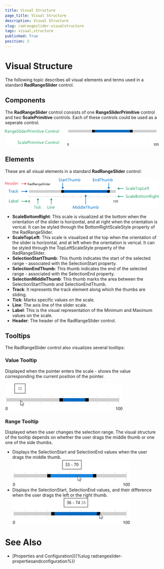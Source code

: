 ```yaml
---
title: Visual Structure
page_title: Visual Structure
description: Visual Structure
slug: radrangeslider-visualstructure
tags: visual,structure
published: True
position: 2
---
```


# Visual Structure

The following topic describes all visual elements and terms used in a standard **RadRangeSlider** control.

## Components

The **RadRangeSlider** control consists of one **RangeSliderPrimitive** control and two **ScalePrimitive** controls. Each of these controls could be used as a seperate control.

![Rad Range Slider-Components](images/RadRangeSlider-Components.png)

## Elements

These are all visual elements in a standard **RadRangeSlider** control:

![Rad Range Slider-Visual Structire](images/RadRangeSlider-VisualStructire.png)

* **ScaleBottomRight**: This scale is visualized at the bottom when the orientation of the slider is horizontal,
and at right when the orientation is verical. It can be styled through the BottomRightScaleStyle property of the RadRangeSlider.
* **ScaleTopLeft**: This scale is visualized at the top when the orientation of the slider is horizontal,
and at left when the orientation is verical. It can be styled through the TopLeftScaleStyle property of the RadRangeSlider.
* **SelectionStartThumb**: This thumb indicates the start of the selected range - associated with the SelectionStart property.
* **SelectionEndThumb**: This thumb indicates the end of the selected range - associated with the SelectionEnd property.
* **SelectionMiddleThumb**: This thumb marks the area between the SelectionStartThumb and SelectionEndThumb.
* **Track**: It represents the track element along which the thumbs are sliding.
* **Tick**: Marks specific values on the scale.
* **Line**: The axis line of the slider scale.
* **Label**: This is the visual representation of the Minimum and Maximum values on the scale.
* **Header**: The header of the RadRangeSlider control.

## Tooltips

The RadRangeSlider control also visualizes several tooltips:

### Value Tooltip

Displayed when the pointer enters the scale - shows the value corresponding the current position of the pointer.

![Value Tool Tip](images/RadRangeSlider-ValueToolTip.png)

### Range Tooltip

Displayed when the user changes the selection range. The visual structure of the tooltip depends on whether the user drags the middle thumb or one one of the side thumbs.

* Displays the SelectionStart and SelectionEnd values when the user drags the middle thumb.  
![Range Tool Tip-Drag Middle](images/RadRangeSlider-RangeToolTip-DragMiddle.png)
* Displays the SelectionStart, SelectionEnd values, and their difference when the user drags the left or the right thumb.  
![Range Tool Tip-Drag Right](images/RadRangeSlider-RangeToolTip-DragRight.png)

# See Also

 * [Properties and Configuration]({%slug radrangeslider-propertiesandconfiguration%})
